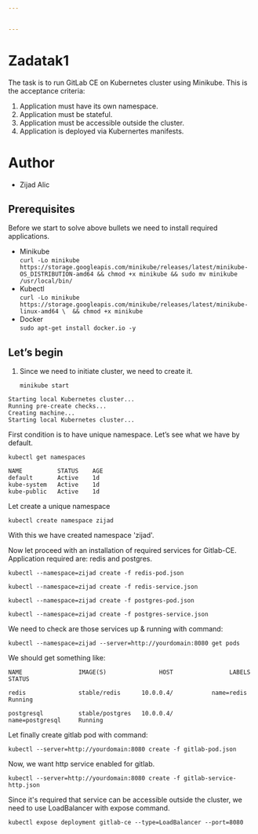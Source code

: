 ```yaml
---


---
```


<h1 id="zadatak1">Zadatak1</h1>
<p>The task is to run GitLab CE on Kubernetes cluster using Minikube. This is the acceptance criteria:</p>
<ol>
<li>Application must have its own namespace.</li>
<li>Application must be stateful.</li>
<li>Application must be accessible outside the cluster.</li>
<li>Application is deployed via Kubernertes manifests.</li>
</ol>
<h1 id="author">Author</h1>
<ul>
<li>Zijad Alic</li>
</ul>
<h2 id="prerequisites">Prerequisites</h2>
<p>Before we start to solve above bullets we need to install required applications.</p>
<ul>
<li>Minikube<br>
<code>curl -Lo minikube https://storage.googleapis.com/minikube/releases/latest/minikube-OS_DISTRIBUTION-amd64 &amp;&amp; chmod +x minikube &amp;&amp; sudo mv minikube /usr/local/bin/</code></li>
<li>Kubectl<br>
<code>curl -Lo minikube https://storage.googleapis.com/minikube/releases/latest/minikube-linux-amd64 \  && chmod +x minikube</code></li>
<li>Docker<br>
<code>sudo apt-get install docker.io -y</code></li>   
</ul>
<h2 id="lets-begin">Let’s begin</h2>
<ol>
<li>
<p>Since we need to initiate cluster, we need to create it.</p>
<p><code>minikube start</code></p>
</li>
</ol>
<pre><code>Starting local Kubernetes cluster...
Running pre-create checks...
Creating machine...
Starting local Kubernetes cluster...
</code></pre>
<p>First condition is to have unique namespace. Let’s see what we have by default.</p>
<pre><code>kubectl get namespaces
</code></pre>
<p><code>NAME          STATUS    AGE</code><br>
<code>default       Active    1d</code><br>
<code>kube-system   Active    1d</code><br>
   <code>kube-public   Active    1d</code><br>

<p>Let create a unique namespace</p>

    kubectl create namespace zijad

<p>With this we have created namespace 'zijad'.

Now let proceed with an installation of required services for Gitlab-CE. Application required are: redis and postgres.

`kubectl --namespace=zijad create -f redis-pod.json` 
 
 `kubectl --namespace=zijad create -f redis-service.json` 

`kubectl --namespace=zijad create -f postgres-pod.json `

`kubectl --namespace=zijad create -f postgres-service.json`

We need to check are those services up & running with command:

`kubectl --namespace=zijad --server=http://yourdomain:8080 get pods`

We should get something like:


`NAME                IMAGE(S)               HOST                LABELS              STATUS`

`redis               stable/redis      10.0.0.4/           name=redis          Running`

`postgresql          stable/postgres   10.0.0.4/           name=postgresql     Running`

Let finally create gitlab pod with command:

`kubectl --server=http://yourdomain:8080 create -f gitlab-pod.json`

Now, we want http service enabled for gitlab.

`kubectl --server=http://yourdomain:8080 create -f gitlab-service-http.json`

Since it's required that service can be accessible outside the cluster, we need to use LoadBalancer with expose command.

`kubectl expose deployment gitlab-ce --type=LoadBalancer --port=8080`
 
<!--stackedit_data:
eyJoaXN0b3J5IjpbLTE0NjI5MTA0MjMsLTE2NzMwNDkyMDgsNj
g4NDI5NzA0LC0xODk2NTU1Mzg1LC02NDMzNzU4MjIsLTM1MDQ3
MTExNSwtMTk5NzI5NDk2MSwtMTM4NjMyODk0MywxNTkyOTY3MD
k5LDY5NjQ4NjcwMSwxOTY2NTI3MTA4LC00MDI0MTA2MTIsNjcw
MzI3NTI1LDg0ODg0NjU5MywxMjc5Mzk2OTYwXX0=
-->
